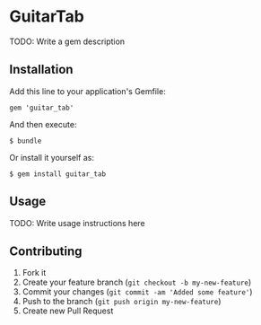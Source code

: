 # GuitarTab

TODO: Write a gem description

## Installation

Add this line to your application's Gemfile:

    gem 'guitar_tab'

And then execute:

    $ bundle

Or install it yourself as:

    $ gem install guitar_tab

## Usage

TODO: Write usage instructions here

## Contributing

1. Fork it
2. Create your feature branch (`git checkout -b my-new-feature`)
3. Commit your changes (`git commit -am 'Added some feature'`)
4. Push to the branch (`git push origin my-new-feature`)
5. Create new Pull Request
